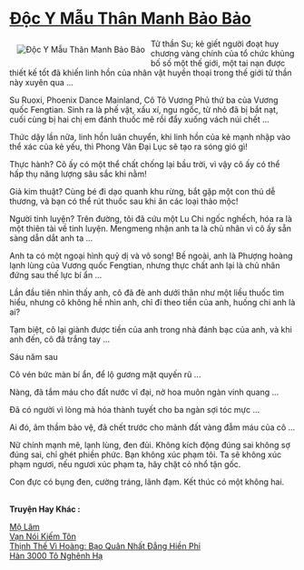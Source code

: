 <a href="https://truyenwiki.net/doc-y-mau-than-manh-bao-bao.35765/" title="Độc Y Mẫu Thân Manh Bảo Bảo"><h1>Độc Y Mẫu Thân Manh Bảo Bảo</h1></a><div style="display:table"><img align="right" style="float: left; padding: 10px;" src="https://truyenwiki.net/a/img/str/src/35765.jpg" alt="Độc Y Mẫu Thân Manh Bảo Bảo">Tử thần Su; kẻ giết người đoạt huy chương vàng chính của tổ chức khủng bố số một thế giới, một tai nạn được thiết kế tốt đã khiến linh hồn của nhân vật huyền thoại trong thế giới tử thần này xuyên qua ...<p></p> Su Ruoxi, Phoenix Dance Mainland, Cô Tô Vương Phủ thứ ba của Vương quốc Fengtian. Sinh ra là phế vật, xấu xí, ngu ngốc, từ nhỏ đã bị bắt nạt, cuối cùng bị hai chị em đánh thuốc mê rồi đẩy xuống vách núi chết ...<p></p> Thức dậy lần nữa, linh hồn luân chuyển, khi linh hồn của kẻ mạnh nhập vào thể xác của kẻ yếu, thì Phong Vân Đại Lục sẽ tạo ra sóng gió gì!<p></p> Thực hành? Cô ấy có một thể chất chống lại bầu trời, vì vậy cô ấy có thể hấp thụ năng lượng sâu sắc khi nằm!<p></p> Giả kim thuật? Cùng bé đi dạo quanh khu rừng, bắt gặp một con thú dễ thương, và bạn có thể rút thuốc sau khi ăn các loại thảo mộc!<p></p> Người tinh luyện? Trên đường, tôi đã cứu một Lu Chi ngốc nghếch, hóa ra là một thiên tài về tinh luyện. Mengmeng nhận anh ta là chủ nhân vì cô ấy sẵn sàng dẫn dắt anh ta ...<p></p> Anh ta có một ngoại hình quỷ dị và vô song! Bề ngoài, anh là Phượng hoàng lạnh lùng của Vương quốc Fengtian, nhưng thực chất anh lại là chủ nhân đứng sau thế lực bí ẩn ...<p></p> Lần đầu tiên nhìn thấy anh, cô đã đè anh dưới thân như một liều thuốc tìm hiểu, nhưng cô không hề nhìn anh, chỉ đi theo tiền của anh, huống chi anh là ai?<p></p> Tạm biệt, cô lại giành được tiền của anh trong nhà đánh bạc của anh, và khi anh đến, cô đã trắng tay ...<p></p> Sáu năm sau<p></p> Cô vén bức màn bí ẩn, để lộ gương mặt quyến rũ ...<p></p> Nàng, đã tắm máu cho đất nước vĩ đại, nở hoa muôn ngàn vinh quang ...<p></p> Đã có người vì lòng mà hóa thành tuyết cho ba ngàn sợi tóc mực ...<p></p> Ai đó, âm thầm bảo vệ, đã chết trước cho mảnh đất vàng đẫm máu của cô ...<p></p> Nữ chính mạnh mẽ, lạnh lùng, đen đủi. Không kích động đúng sai không sợ đúng sai, chỉ ghét phiền phức. Bạn không xúc phạm tôi. Ta sẽ không xúc phạm ngươi, nếu ngươi xúc phạm ta, hãy chặt cỏ nhổ tận gốc.<p></p> Con đực có bụng đen, cường tráng, lãnh đạm. Kết thúc có một không hai.</div><p><br><b>Truyện Hay Khác :</b></p><a href="https://truyenwiki.net/mo-lam.35301/" alt="Mộ Lâm">Mộ Lâm</a><br/><a href="https://github.com/nownovels/wikidich/tree/master/truyenhay/35429" alt="Vạn Nói Kiếm Tôn">Vạn Nói Kiếm Tôn</a><br/><a href="https://github.com/nownovels/wikidich/tree/master/truyenhay/38663" alt="Thịnh Thế Vì Hoàng: Bạo Quân Nhất Đẳng Hiền Phi">Thịnh Thế Vì Hoàng: Bạo Quân Nhất Đẳng Hiền Phi</a><br/><a href="https://github.com/nownovels/wikidich/tree/master/truyenhay/36081" alt="Hàn 3000 Tô Nghênh Hạ">Hàn 3000 Tô Nghênh Hạ</a><br/>